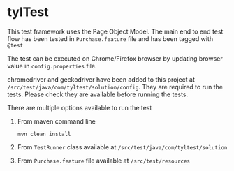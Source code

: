 # tylTest

This test framework uses the Page Object Model. The main end to end test flow has been tested in `Purchase.feature` file and has been tagged with `@test`

The test can be executed on Chrome/Firefox browser by updating browser value in `config.properties` file.

chromedriver and geckodriver have been added to this project at `/src/test/java/com/tyltest/solution/config`. They are required to run the tests. Please check they are available before running the tests.

There are multiple options available to run the test

1. From maven command line

    `mvn clean install`

2. From `TestRunner` class available at `/src/test/java/com/tyltest/solution`

3. From `Purchase.feature` file available at `/src/test/resources`
 
    



